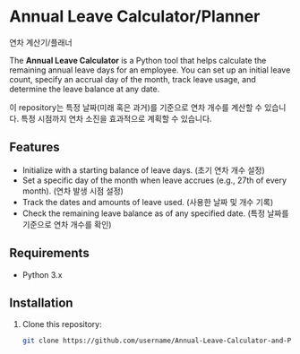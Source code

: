 # Annual Leave Calculator/Planner
연차 계산기/플래너


The **Annual Leave Calculator** is a Python tool that helps calculate the remaining annual leave days for an employee. 
You can set up an initial leave count, specify an accrual day of the month, track leave usage, and determine the leave balance at any date.

이 repository는 특정 날짜(미래 혹은 과거)를 기준으로 연차 개수를 계산할 수 있습니다.
특정 시점까지 연차 소진을 효과적으로 계획할 수 있습니다.

## Features

- Initialize with a starting balance of leave days.
(초기 연차 개수 설정)
- Set a specific day of the month when leave accrues (e.g., 27th of every month).
(연차 발생 시점 설정)
- Track the dates and amounts of leave used.
(사용한 날짜 및 개수 기록)
- Check the remaining leave balance as of any specified date.
(특정 날짜를 기준으로 연차 개수를 확인)

## Requirements

- Python 3.x

## Installation

1. Clone this repository:
   ```bash
   git clone https://github.com/username/Annual-Leave-Calculator-and-Planner.git
